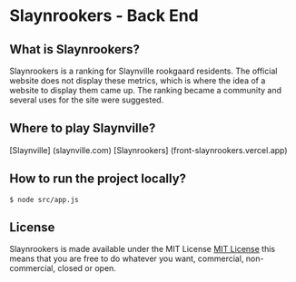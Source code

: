# Slaynrookers - Back End

What is Slaynrookers?
----

Slaynrookers is a ranking for Slaynville rookgaard residents. The official website does not display these metrics, which is where the idea of a website to display them came up.
The ranking became a community and several uses for the site were suggested.

Where to play Slaynville?
----
[Slaynville] (slaynville.com)
[Slaynrookers] (front-slaynrookers.vercel.app)

How to run the project locally?
----
```
$ node src/app.js
```

License
----
Slaynrookers is made available under the MIT License [MIT License](http://opensource.org/licenses/MIT) this means that you are free to do whatever you want, commercial, non-commercial, closed or open.
